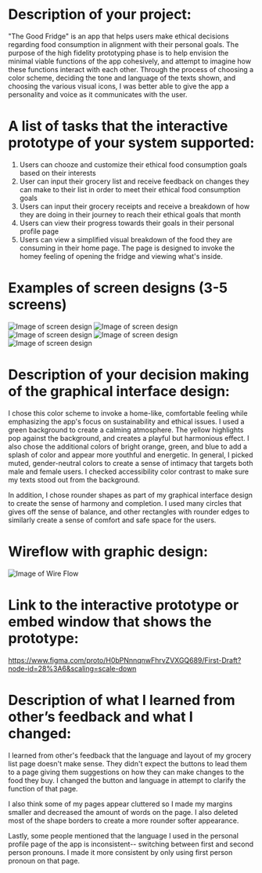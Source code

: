 # Description of your project:
"The Good Fridge" is an app that helps users make ethical decisions regarding food consumption in alignment with their personal goals. The purpose of the high fidelity prototyping phase is to help envision the minimal viable functions of the app cohesively, and attempt to imagine how these functions interact with each other. Through the process of choosing a color scheme, deciding the tone and language of the texts shown, and choosing the various visual icons, I was better able to give the app a personality and voice as it communicates with the user. 

# A list of tasks that the interactive prototype of your system supported:
1. Users can chooze and customize their ethical food consumption goals based on their interests
2. User can input their grocery list and receive feedback on changes they can make to their list in order to meet their ethical food consumption goals
3. Users can input their grocery receipts and receive a breakdown of how they are doing in their journey to reach their ethical goals that month
4. Users can view their progress towards their goals in their personal profile page
5. Users can view a simplified visual breakdown of the food they are consuming in their home page. The page is designed to invoke the homey feeling of opening the fridge and viewing what's inside. 

# Examples of screen designs (3-5 screens) 
![Image of screen design](https://github.com/wendyli328/DH150/blob/master/Assignment9/Screen%20Shot%202020-03-03%20at%203.53.58%20AM.jpg)
![Image of screen design](https://github.com/wendyli328/DH150/blob/master/Assignment9/Screen%20Shot%202020-03-03%20at%203.54.20%20AM.jpg)
![Image of screen design](https://github.com/wendyli328/DH150/blob/master/Assignment9/Screen%20Shot%202020-03-03%20at%203.54.42%20AM.jpg)
![Image of screen design](https://github.com/wendyli328/DH150/blob/master/Assignment9/Screen%20Shot%202020-03-03%20at%203.54.57%20AM.jpg)
![Image of screen design](https://github.com/wendyli328/DH150/blob/master/Assignment9/Screen%20Shot%202020-03-03%20at%203.55.22%20AM.jpg)

# Description of your decision making of the graphical interface design:
I chose this color scheme to invoke a home-like, comfortable feeling while emphasizing the app's focus on sustainability and ethical issues. I used a green background to create a calming atmosphere. The yellow highlights pop against the background, and creates a playful but harmonious effect. I also chose the additional colors of bright orange, green, and blue to add a splash of color and appear more youthful and energetic. In general, I picked muted, gender-neutral colors to create a sense of intimacy that targets both male and female users. I checked accessibility color contrast to make sure my texts stood out from the background. 

In addition, I chose rounder shapes as part of my graphical interface design to create the sense of harmony and completion. I used many circles that gives off the sense of balance, and other rectangles with rounder edges to similarly create a sense of comfort and safe space for the users. 

# Wireflow with graphic design: 
![Image of Wire Flow](https://github.com/wendyli328/DH150/blob/master/Assignment9/Screen%20Shot%202020-03-03%20at%203.36.59%20AM.jpg)

# Link to the interactive prototype or embed window that shows the prototype: 
https://www.figma.com/proto/H0bPNnnqnwFhrvZVXGQ689/First-Draft?node-id=28%3A6&scaling=scale-down

# Description of what I learned from other’s feedback and what I changed:
I learned from other's feedback that the language and layout of my grocery list page doesn't make sense. They didn't expect the buttons to lead them to a page giving them suggestions on how they can make changes to the food they buy. I changed the button and language in attempt to clarify the function of that page. 

I also think some of my pages appear cluttered so I made my margins smaller and decreased the amount of words on the page. I also deleted most of the shape borders to create a more rounder softer appearance. 

Lastly, some people mentioned that the language I used in the personal profile page of the app is inconsistent-- switching between first and second person pronouns. I made it more consistent by only using first person pronoun on that page. 
